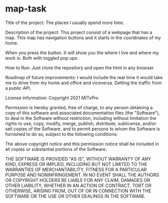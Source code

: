 # map-task
Title of the project: 
The places I usually spend more time.

Description of the project: 
This project consist of a webpage that has a map. This map has navigation buttons and it starts in the coordinates of my home. 

When you press the button. 
It will show you the where I live and where my work is. Both with toggled pop ups.

How to Run: 
Just clone the repository and open the html in any browser.

Roadmap of future improvements: 
I would include the real time it would take me to drive from my home and office and viceversa. Getting the traffic from a public API.


License information: Copyright 2021 MITxPro

Permission is hereby granted, free of charge, to any person obtaining a copy of this software and associated documentation files (the "Software"), to deal in the Software without restriction, including without limitation the rights to use, copy, modify, merge, publish, distribute, sublicense, and/or sell copies of the Software, and to permit persons to whom the Software is furnished to do so, subject to the following conditions:

The above copyright notice and this permission notice shall be included in all copies or substantial portions of the Software.

THE SOFTWARE IS PROVIDED "AS IS", WITHOUT WARRANTY OF ANY KIND, EXPRESS OR IMPLIED, INCLUDING BUT NOT LIMITED TO THE WARRANTIES OF MERCHANTABILITY, FITNESS FOR A PARTICULAR PURPOSE AND NONINFRINGEMENT. IN NO EVENT SHALL THE AUTHORS OR COPYRIGHT HOLDERS BE LIABLE FOR ANY CLAIM, DAMAGES OR OTHER LIABILITY, WHETHER IN AN ACTION OF CONTRACT, TORT OR OTHERWISE, ARISING FROM, OUT OF OR IN CONNECTION WITH THE SOFTWARE OR THE USE OR OTHER DEALINGS IN THE SOFTWARE.
